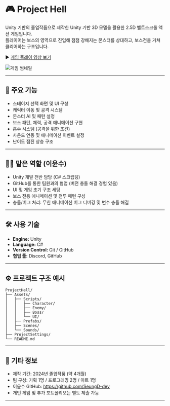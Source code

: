 # 🎮 Project Hell

Unity 기반의 졸업작품으로 제작한 Unity 기반 3D 모델을 활용한 2.5D 벨트스크롤 액션 게임입니다.  
플레이어는 보스의 영역으로 진입해 점점 강해지는 몬스터를 상대하고, 보스전을 거쳐 클리어하는 구조입니다.

▶️ [게임 플레이 영상 보기](https://youtu.be/ue9dcApmsUo)

![게임 썸네일](https://img.youtube.com/vi/ue9dcApmsUo/0.jpg)

---

## 📌 주요 기능

- 스테이지 선택 화면 및 UI 구성
- 캐릭터 이동 및 공격 시스템
- 몬스터 AI 및 패턴 설정
- 보스 패턴, 체력, 공격 애니메이션 구현
- 흡수 시스템 (공격을 위한 조건)
- 사운드 연동 및 애니메이션 이벤트 설정
- 난이도 점진 상승 구조

---

## 👨‍💻 맡은 역할 (이윤수)

- Unity 개발 전반 담당 (C# 스크립팅)
- GitHub를 통한 팀원과의 협업 (버전 충돌 해결 경험 있음)
- UI 및 게임 초기 구조 세팅
- 보스 전용 애니메이션 및 전투 패턴 구성
- 충돌/버그 처리: 무한 애니메이션 버그 디버깅 및 변수 충돌 해결

---

## 🛠 사용 기술

- **Engine:** Unity  
- **Language:** C#  
- **Version Control:** Git / GitHub  
- **협업 툴:** Discord, GitHub

---

## ⚙️ 프로젝트 구조 예시

```
ProjectHell/
├── Assets/
│   ├── Scripts/
│   │   ├── Character/
│   │   ├── Enemy/
│   │   ├── Boss/
│   │   └── UI/
│   ├── Prefabs/
│   ├── Scenes/
│   └── Sounds/
├── ProjectSettings/
└── README.md
```

---

## 🧭 기타 정보

- 제작 기간: 2024년 졸업작품 (약 4개월)  
- 팀 구성: 기획 1명 / 프로그래밍 2명 / 아트 1명  
- 이윤수 GitHub: https://github.com/SeungD-dev  
- 개인 게임 및 추가 포트폴리오는 별도 제출 가능

---
